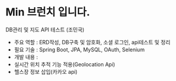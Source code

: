 <h1>Min 브런치 입니다.</h1>

DB관리 및 지도 API 테스트 (조민국)


- 주요 역할 : ERD작성, DB구축 및 암호화, 소셜 로그인, api테스트 및 정리
- 필요 기술 : Spring Boot, JPA, MySQL, OAuth, Selenium
- 개발 내용 :
- 실시간 위치 추적 기능 적용(Geolocation Api)
- 헬스장 정보 삽입(카카오 api)
